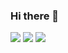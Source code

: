 ### Hi there 👋

<img src="https://img.shields.io/badge/Photoshop-30363d?style=for-the-badge&logo=Adobe%20Photoshop&logoColor=#31A8FF"/> <img src="https://img.shields.io/badge/Illustrator-30363d?style=for-the-badge&logo=Adobe%20Illustrator&logoColor=#FF9A00"/> <img src="https://img.shields.io/badge/HTML-30363d?style=for-the-badge&logo=HTML5&logoColor=#E34F26"/>
